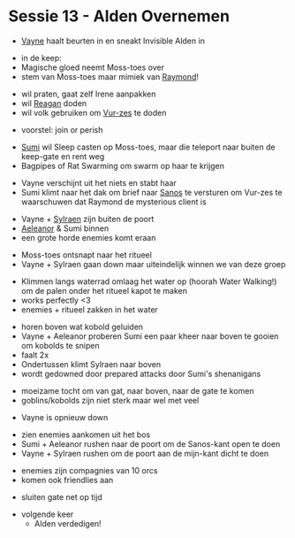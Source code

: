 # Sessie 13 - Alden Overnemen

- [Vayne](https://bookstack.hemels.me/books/Inquisitors/page/vayne) haalt beurten in en sneakt Invisible Alden in

+ in de keep:
+ Magische gloed neemt Moss-toes over
+ stem van Moss-toes maar mimiek van [Raymond](https://bookstack.hemels.me/books/Inquisitors/page/sanos#Raymond%20Staghorn)!

- wil praten, gaat zelf Irene aanpakken
- wil [Reagan](https://bookstack.hemels.me/books/Inquisitors/page/sanos#Reagan%20Staghorn) doden
- wil volk gebruiken om [Vur-zes](https://bookstack.hemels.me/books/Inquisitors/page/sanos#Vur-zes%20Lunzik) te doden

+ voorstel: join or perish

- [Sumi](https://bookstack.hemels.me/books/Inquisitors/page/sumi) wil Sleep casten op Moss-toes, maar die teleport naar buiten de keep-gate en rent weg
- Bagpipes of Rat Swarming om swarm op haar te krijgen

+ Vayne verschijnt uit het niets en stabt haar
+ Sumi klimt naar het dak om brief naar [Sanos](https://bookstack.hemels.me/books/Inquisitors/page/sanos) te versturen om Vur-zes te waarschuwen dat Raymond de mysterious client is

- Vayne + [Sylraen](https://bookstack.hemels.me/books/Inquisitors/page/sylraen-morra) zijn buiten de poort
- [Aeleanor](https://bookstack.hemels.me/books/Inquisitors/page/aeleanor) & Sumi binnen
- een grote horde enemies komt eraan

+ Moss-toes ontsnapt naar het ritueel
+ Vayne + Sylraen gaan down maar uiteindelijk winnen we van deze groep

- Klimmen langs waterrad omlaag het water op (hoorah Water Walking!) om de palen onder het ritueel kapot te maken
- works perfectly <3
- enemies + ritueel zakken in het water

+ horen boven wat kobold geluiden
+ Vayne + Aeleanor proberen Sumi een paar kheer naar boven te gooien om kobolds te snipen
+ faalt 2x
+ Ondertussen klimt Sylraen naar boven
+ wordt gedowned door prepared attacks door Sumi's shenanigans

- moeizame tocht om van gat, naar boven, naar de gate te komen
- goblins/kobolds zijn niet sterk maar wel met veel

+ Vayne is opnieuw down

- zien enemies aankomen uit het bos
- Sumi + Aeleanor rushen naar de poort om de Sanos-kant open te doen
- Vayne + Sylraen rushen om de poort aan de mijn-kant dicht te doen

+ enemies zijn compagnies van 10 orcs
+ komen ook friendlies aan

- sluiten gate net op tijd

+ volgende keer
    - Alden verdedigen!
